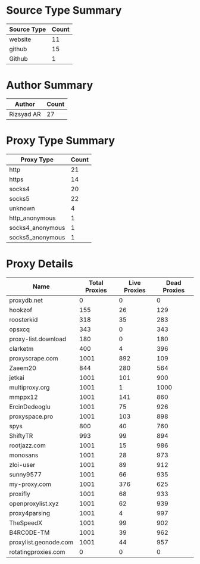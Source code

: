 # Source Type Summary

| Source Type | Count |
|-------------|-------|
| website | 11 |
| github | 15 |
| Github | 1 |


# Author Summary

| Author | Count |
|--------|-------|
| Rizsyad AR | 27 |


# Proxy Type Summary

| Proxy Type | Count |
|------------|-------|
| http | 21 |
| https | 14 |
| socks4 | 20 |
| socks5 | 22 |
| unknown | 4 |
| http_anonymous | 1 |
| socks4_anonymous | 1 |
| socks5_anonymous | 1 |


# Proxy Details

| Name | Total Proxies | Live Proxies | Dead Proxies |
|------|---------------|--------------|---------------|
| proxydb.net | 0 | 0 | 0 |
| hookzof | 155 | 26 | 129 |
| roosterkid | 318 | 35 | 283 |
| opsxcq | 343 | 0 | 343 |
| proxy-list.download | 180 | 0 | 180 |
| clarketm | 400 | 4 | 396 |
| proxyscrape.com | 1001 | 892 | 109 |
| Zaeem20 | 844 | 280 | 564 |
| jetkai | 1001 | 101 | 900 |
| multiproxy.org | 1001 | 1 | 1000 |
| mmppx12 | 1001 | 141 | 860 |
| ErcinDedeoglu | 1001 | 75 | 926 |
| proxyspace.pro | 1001 | 103 | 898 |
| spys | 800 | 40 | 760 |
| ShiftyTR | 993 | 99 | 894 |
| rootjazz.com | 1001 | 15 | 986 |
| monosans | 1001 | 28 | 973 |
| zloi-user | 1001 | 89 | 912 |
| sunny9577 | 1001 | 66 | 935 |
| my-proxy.com | 1001 | 376 | 625 |
| proxifly | 1001 | 68 | 933 |
| openproxylist.xyz | 1001 | 62 | 939 |
| proxy4parsing | 1001 | 4 | 997 |
| TheSpeedX | 1001 | 99 | 902 |
| B4RC0DE-TM | 1001 | 39 | 962 |
| proxylist.geonode.com | 1001 | 44 | 957 |
| rotatingproxies.com | 0 | 0 | 0 |
